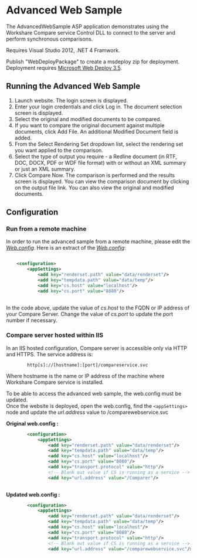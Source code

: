Advanced Web Sample
====================

The AdvancedWebSample ASP application demonstrates using the Workshare Compare service Control DLL to connect to the server and perform synchronous comparisons.

Requires Visual Studio 2012, .NET 4 Framwork. 

Publish "WebDeployPackage" to create a msdeploy zip for deployment. Deployment requires [Microsoft Web Deploy 3.5](http://www.iis.net/downloads/microsoft/web-deploy).

Running the Advanced Web Sample
-------------------------------

1.	Launch website. The login screen is displayed.
2.	Enter your login credentials and click Log in. The document selection screen is displayed.
3.	Select the original and modified documents to be compared.
4.	If you want to compare the original document against multiple documents, click Add File. An additional Modified Document field is added.
5.	From the Select Rendering Set dropdown list, select the rendering set you want applied to the comparison. 
6.	Select the type of output you require - a Redline document (in RTF, DOC, DOCX, PDF or WDF file format) with or without an XML summary or just an XML summary.
7.	Click Compare Now. The comparison is performed and the results screen is displayed. You can view the comparison document by clicking on the output file link. You can also view the original and modified documents.



Configuration
---------------

### Run from a remote machine

In order to run the advanced sample from a remote machine, please edit the *[Web.config](Web.config)*.
Here is an extract of the *[Web.config](Web.config)*:

```xml

	<configuration>
		<appSettings>
			<add key="renderset.path" value="data/renderset"/>
			<add key="tempdata.path" value="data/temp"/>
			<add key="cs.host" value="localhost"/>
			<add key="cs.port" value="8080"/>
	
```

In the code above, update the value of *cs.host* to the FQDN or IP address of your Compare Server. Change the value of *cs.port* to update the port number if necessary.

### Compare server hosted within IIS

In an IIS hosted configuration, Compare server is accessible only via HTTP and HTTPS. The service address is: 
	
		
			http[s]://[hostname]:[port]/compareservice.svc

			
Where hostname is the name or  IP address of the machine where Workshare Compare service is installed.

To be able to access the advanced web sample, the web.config must be updated.  
Once the website is deployed, open the web.config, find the `<appSettings>` node and update the *url.address* value to /comparewebservice.svc


**Original web.config :**

```xml
		<configuration>
			<appSettings>
				<add key="renderset.path" value="data/renderset"/>
				<add key="tempdata.path" value="data/temp"/>
				<add key="cs.host" value="localhost"/>
				<add key="cs.port" value="8080"/>
				<add key="transport.protocol" value="http"/>
				<!-- Blank out value if CS is running as a service -->
				<add key="url.address" value="/Comparer"/>
				
```

 
**Updated web.config :**


```xml
		<configuration>
			<appSettings>
				<add key="renderset.path" value="data/renderset"/>
				<add key="tempdata.path" value="data/temp"/>
				<add key="cs.host" value="localhost"/>
				<add key="cs.port" value="8080"/>
				<add key="transport.protocol" value="http"/>
				<!-- Blank out value if CS is running as a service -->
				<add key="url.address" value="/comparewebservice.svc"/>


```






